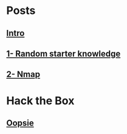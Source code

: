# Posts

## [Intro](https://korrectional.github.io/Posts/Intro.txt)

## [1- Random starter knowledge](https://korrectional.github.io/Posts/RStarterK.txt)

## [2- Nmap](https://korrectional.github.io/Posts/nmap.txt)


# Hack the Box
## [Oopsie](https://korrectional.github.io/HTB/OopsieHTB.txt)
